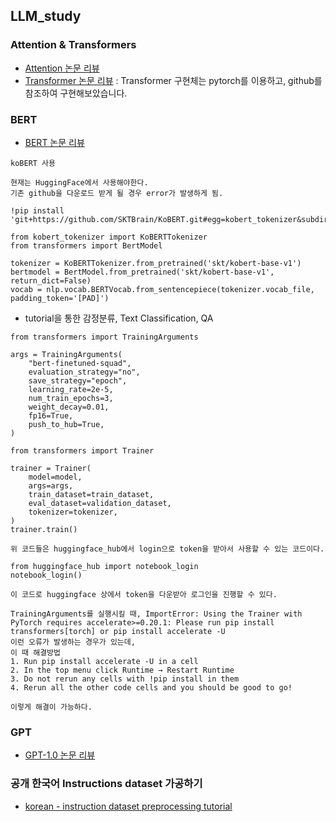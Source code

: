 ## LLM_study

### Attention & Transformers
- [Attention 논문 리뷰](https://pred0771.tistory.com/212)
- [Transformer 논문 리뷰](https://pred0771.tistory.com/213) : Transformer 구현체는 pytorch를 이용하고, github를 참조하여 구현해보았습니다.

### BERT
- [BERT 논문 리뷰](https://pred0771.tistory.com/215)
```
koBERT 사용

현재는 HuggingFace에서 사용해야한다.
기존 github을 다운로드 받게 될 경우 error가 발생하게 됨.

!pip install 'git+https://github.com/SKTBrain/KoBERT.git#egg=kobert_tokenizer&subdirectory=kobert_hf'

from kobert_tokenizer import KoBERTTokenizer
from transformers import BertModel

tokenizer = KoBERTTokenizer.from_pretrained('skt/kobert-base-v1')
bertmodel = BertModel.from_pretrained('skt/kobert-base-v1', return_dict=False)
vocab = nlp.vocab.BERTVocab.from_sentencepiece(tokenizer.vocab_file, padding_token='[PAD]')
```
- tutorial을 통한 감정분류, Text Classification, QA
```
from transformers import TrainingArguments

args = TrainingArguments(
    "bert-finetuned-squad",
    evaluation_strategy="no",
    save_strategy="epoch",
    learning_rate=2e-5,
    num_train_epochs=3,
    weight_decay=0.01,
    fp16=True,
    push_to_hub=True,
)

from transformers import Trainer

trainer = Trainer(
    model=model,
    args=args,
    train_dataset=train_dataset,
    eval_dataset=validation_dataset,
    tokenizer=tokenizer,
)
trainer.train()

위 코드들은 huggingface_hub에서 login으로 token을 받아서 사용할 수 있는 코드이다.

from huggingface_hub import notebook_login
notebook_login()

이 코드로 huggingface 상에서 token을 다운받아 로그인을 진행할 수 있다.

TrainingArguments를 실행시킬 때, ImportError: Using the Trainer with PyTorch requires accelerate>=0.20.1: Please run pip install transformers[torch] or pip install accelerate -U
이런 오류가 발생하는 경우가 있는데,
이 때 해결방법
1. Run pip install accelerate -U in a cell
2. In the top menu click Runtime → Restart Runtime
3. Do not rerun any cells with !pip install in them
4. Rerun all the other code cells and you should be good to go!

이렇게 해결이 가능하다.
```

### GPT
- [GPT-1.0 논문 리뷰](https://pred0771.tistory.com/216)


### 공개 한국어 Instructions dataset 가공하기
- [korean - instruction dataset preprocessing tutorial](https://github.com/LEE-hyeon0771/instruction_dataset/tree/main)
